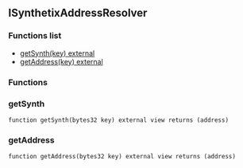 
## ISynthetixAddressResolver

### Functions list
- [getSynth(key) external](#getsynth)
- [getAddress(key) external](#getaddress)

### Functions
### getSynth

```solidity
function getSynth(bytes32 key) external view returns (address)
```

### getAddress

```solidity
function getAddress(bytes32 key) external view returns (address)
```

